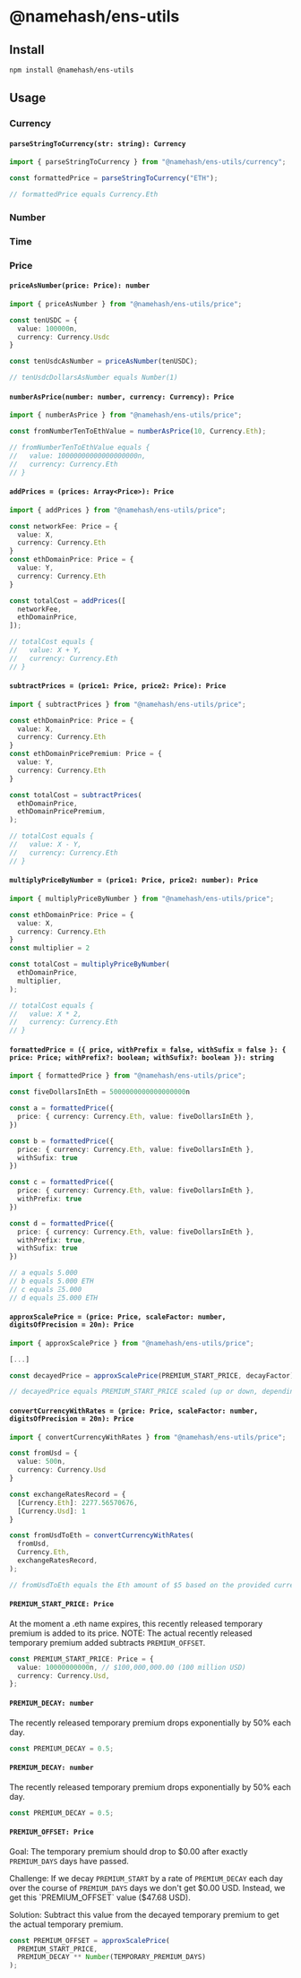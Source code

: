 # @namehash/ens-utils

## Install

```bash
npm install @namehash/ens-utils
```

## Usage

### Currency

#### `parseStringToCurrency(str: string): Currency`

```ts
import { parseStringToCurrency } from "@namehash/ens-utils/currency";

const formattedPrice = parseStringToCurrency("ETH");

// formattedPrice equals Currency.Eth
```

### Number

### Time

### Price

#### `priceAsNumber(price: Price): number`

```ts
import { priceAsNumber } from "@namehash/ens-utils/price";

const tenUSDC = {
  value: 100000n,
  currency: Currency.Usdc
}

const tenUsdcAsNumber = priceAsNumber(tenUSDC);

// tenUsdcDollarsAsNumber equals Number(1)
```

#### `numberAsPrice(number: number, currency: Currency): Price`

```ts
import { numberAsPrice } from "@namehash/ens-utils/price";

const fromNumberTenToEthValue = numberAsPrice(10, Currency.Eth);

// fromNumberTenToEthValue equals {
//   value: 10000000000000000000n,
//   currency: Currency.Eth
// }
```

#### `addPrices = (prices: Array<Price>): Price`

```ts
import { addPrices } from "@namehash/ens-utils/price";

const networkFee: Price = {
  value: X,
  currency: Currency.Eth
}
const ethDomainPrice: Price = {
  value: Y,
  currency: Currency.Eth
}

const totalCost = addPrices([
  networkFee,
  ethDomainPrice,
]);

// totalCost equals {
//   value: X + Y,
//   currency: Currency.Eth
// }
```

#### `subtractPrices = (price1: Price, price2: Price): Price`

```ts
import { subtractPrices } from "@namehash/ens-utils/price";

const ethDomainPrice: Price = {
  value: X,
  currency: Currency.Eth
}
const ethDomainPricePremium: Price = {
  value: Y,
  currency: Currency.Eth
}

const totalCost = subtractPrices(
  ethDomainPrice,
  ethDomainPricePremium,
);

// totalCost equals {
//   value: X - Y,
//   currency: Currency.Eth
// }
```

#### `multiplyPriceByNumber = (price1: Price, price2: number): Price`

```ts
import { multiplyPriceByNumber } from "@namehash/ens-utils/price";

const ethDomainPrice: Price = {
  value: X,
  currency: Currency.Eth
}
const multiplier = 2

const totalCost = multiplyPriceByNumber(
  ethDomainPrice,
  multiplier,
);

// totalCost equals {
//   value: X * 2,
//   currency: Currency.Eth
// }
```

#### `formattedPrice = ({ price, withPrefix = false, withSufix = false }: { price: Price; withPrefix?: boolean; withSufix?: boolean }): string`

```ts
import { formattedPrice } from "@namehash/ens-utils/price";

const fiveDollarsInEth = 5000000000000000000n

const a = formattedPrice({
  price: { currency: Currency.Eth, value: fiveDollarsInEth },
})

const b = formattedPrice({
  price: { currency: Currency.Eth, value: fiveDollarsInEth },
  withSufix: true
})

const c = formattedPrice({
  price: { currency: Currency.Eth, value: fiveDollarsInEth },
  withPrefix: true
})

const d = formattedPrice({
  price: { currency: Currency.Eth, value: fiveDollarsInEth },
  withPrefix: true,
  withSufix: true
})

// a equals 5.000
// b equals 5.000 ETH
// c equals Ξ5.000
// d equals Ξ5.000 ETH
```

#### `approxScalePrice = (price: Price, scaleFactor: number, digitsOfPrecision = 20n): Price`

```ts
import { approxScalePrice } from "@namehash/ens-utils/price";

[...]

const decayedPrice = approxScalePrice(PREMIUM_START_PRICE, decayFactor);

// decayedPrice equals PREMIUM_START_PRICE scaled (up or down, depending on decayFactor value) by decayedPrice
```

#### `convertCurrencyWithRates = (price: Price, scaleFactor: number, digitsOfPrecision = 20n): Price`

```ts
import { convertCurrencyWithRates } from "@namehash/ens-utils/price";

const fromUsd = {
  value: 500n,
  currency: Currency.Usd
}

const exchangeRatesRecord = {
  [Currency.Eth]: 2277.56570676,
  [Currency.Usd]: 1
}

const fromUsdToEth = convertCurrencyWithRates(
  fromUsd,
  Currency.Eth,
  exchangeRatesRecord,
);

// fromUsdToEth equals the Eth amount of $5 based on the provided currencies exchange rates
```

#### `PREMIUM_START_PRICE: Price`

At the moment a .eth name expires, this recently released temporary premium is added to its price.
NOTE: The actual recently released temporary premium added subtracts `PREMIUM_OFFSET`.

```ts
const PREMIUM_START_PRICE: Price = {
  value: 10000000000n, // $100,000,000.00 (100 million USD)
  currency: Currency.Usd,
};
```

#### `PREMIUM_DECAY: number`

The recently released temporary premium drops exponentially by 50% each day.

```ts
const PREMIUM_DECAY = 0.5;
```

#### `PREMIUM_DECAY: number`

The recently released temporary premium drops exponentially by 50% each day.

```ts
const PREMIUM_DECAY = 0.5;
```

#### `PREMIUM_OFFSET: Price`

Goal:
 The temporary premium should drop to $0.00 after exactly `PREMIUM_DAYS` days have passed.

Challenge:
 If we decay `PREMIUM_START` by a rate of `PREMIUM_DECAY` each day over the course of
 `PREMIUM_DAYS` days we don't get $0.00 USD. Instead, we get this `PREMIUM_OFFSET` value
 ($47.68 USD).

 Solution:
  Subtract this value from the decayed temporary premium to get the actual temporary premium.

```ts
const PREMIUM_OFFSET = approxScalePrice(
  PREMIUM_START_PRICE,
  PREMIUM_DECAY ** Number(TEMPORARY_PREMIUM_DAYS)
);
```
